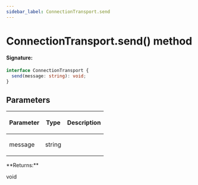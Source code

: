 ```yaml
---
sidebar_label: ConnectionTransport.send
---
```


# ConnectionTransport.send() method

#### Signature:

```typescript
interface ConnectionTransport {
  send(message: string): void;
}
```

## Parameters

<table><thead><tr><th>

Parameter

</th><th>

Type

</th><th>

Description

</th></tr></thead>
<tbody><tr><td>

message

</td><td>

string

</td><td>

</td></tr>
</tbody></table>
**Returns:**

void
